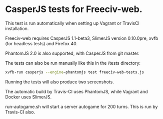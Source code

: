  CasperJS tests for Freeciv-web.
===============================

 This test is run automatically when setting up Vagrant or TravisCI installation. 

 Freeciv-web requires CasperJS 1.1-beta3, SlimerJS version 0.10.0pre, 
 xvfb (for headless tests) and Firefox 40. 

 PhantomJS 2.0 is also supported, with CasperJS from git master.

 The tests can also be run manually like this in the /tests directory:

 ```bash
 xvfb-run casperjs --engine=phantomjs test freeciv-web-tests.js
 ```
 Running the tests will also produce two screenshots.

 The automatic build by Travis-CI uses PhantomJS, while Vagrant and Docker uses SlimerJS.

run-autogame.sh will start a server autogame for 200 turns. This is run by Travis-CI also.
